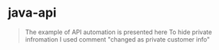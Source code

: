 # java-api

> The example of API automation is presented here
> To hide private infromation I used comment "changed as private customer info"
